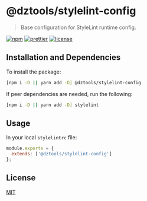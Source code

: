 # @dztools/stylelint-config

> Base configuration for StyleLint runtime config.

[![npm](https://img.shields.io/npm/v/@dztools/stylelint-config.svg)](https://www.npmjs.com/package/@dztools/stylelint-config)
[![prettier](https://img.shields.io/badge/code_style-prettier-ff69b4.svg)](https://prettier.io/)
[![license](https://img.shields.io/badge/License-MIT-green.svg)](https://github.com/dzervoudakes/dztools/blob/main/LICENSE)

## Installation and Dependencies

To install the package:

```sh
[npm i -D || yarn add -D] @dztools/stylelint-config
```

If peer dependencies are needed, run the following:

```sh
[npm i -D || yarn add -D] stylelint
```

## Usage

In your local `stylelintrc` file:

```js
module.exports = {
  extends: ['@dztools/stylelint-config']
};
```

## License

[MIT](https://github.com/dzervoudakes/dztools/blob/main/LICENSE)
